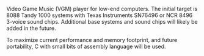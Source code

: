 Video Game Music (VGM) player for low-end computers. The initial target is
8088 Tandy 1000 systems with Texas Instruments SN76496 or NCR 8496 3-voice
sound chips. Additional base systems and sound chips will likely be added in
the future.

To maximize current performance and memory footprint, and future portability,
C with small bits of assembly language will be used.
